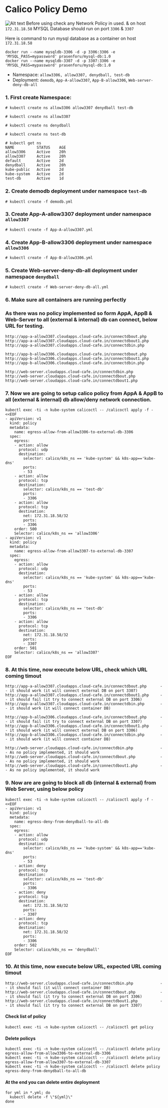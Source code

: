 # Calico Policy Demo
![Alt text](https://github.com/prasenforu/container-platform/blob/master/kube/Networking/demo-calico/demo-calico.png "Overview") 
Before using check any Network Policy in used. & on host ```172.31.18.58``` MYSQL Database should run on port ```3306``` & ```3307```

Here is command to run mysql database as a container on host ```172.31.18.58```

```
docker run --name mysqldb-3306 -d -p 3306:3306 -e 'MYSQL_PASS=mypassword' prasenforu/mysql-db:1.0
docker run --name mysqldb-3307 -d -p 3307:3306 -e 'MYSQL_PASS=mypassword' prasenforu/mysql-db:1.0
```

- Namespace: ```allow3306, allow3307, denydball, test-db```
- Deployment: ```demodb```, ```App-A-allow3307```, ```App-B-allow3306```, ```Web-server-deny-db-all```

### 1. First create Namespace:

```
# kubectl create ns allow3306 allow3307 denydball test-db

# kubectl create ns allow3307

# kubectl create ns denydball

# kubectl create ns test-db

# kubectl get ns
NAME          STATUS    AGE
allow3306     Active    20h
allow3307     Active    20h
default       Active    2d
denydball     Active    20h
kube-public   Active    2d
kube-system   Active    2d
test-db       Active    1d
```
### 2. Create demodb deployment under namespace ```test-db```

```
# kubectl create -f demodb.yml
```
### 3. Create App-A-allow3307 deployment under namespace ```allow3307```

```
# kubectl create -f App-A-allow3307.yml
```
### 4. Create App-B-allow3306 deployment under namespace ```allow3306```

```
# kubectl create -f App-B-allow3306.yml
```

### 5. Create Web-server-deny-db-all deployment under namespace ```denydball```

```
# kubectl create -f Web-server-deny-db-all.yml
```

### 6. Make sure all containers are running perfectly

### As there was no policy implemented so form AppA, AppB & Web-Server to all (external & internal) db can connect, below URL for testing.

```
http://app-a-allow3307.cloudapps.cloud-cafe.in/connectdbout.php
http://app-a-allow3307.cloudapps.cloud-cafe.in/connectdbout1.php
http://app-a-allow3307.cloudapps.cloud-cafe.in/connectdbin.php

http://app-b-allow3306.cloudapps.cloud-cafe.in/connectdbout.php
http://app-b-allow3306.cloudapps.cloud-cafe.in/connectdbout1.php
http://app-b-allow3306.cloudapps.cloud-cafe.in/connectdbin.php

http://web-server.cloudapps.cloud-cafe.in/connectdbin.php
http://web-server.cloudapps.cloud-cafe.in/connectdbout.php
http://web-server.cloudapps.cloud-cafe.in/connectdbout1.php
```

### 7. Now we are going to setup calico policy from AppA & AppB to all (external & internal) db allow/deny network connection.

```
kubectl exec -ti -n kube-system calicoctl -- /calicoctl apply -f - <<EOF
- apiVersion: v1
  kind: policy
  metadata:
    name: egress-allow-from-allow3306-to-external-db-3306
  spec:
    egress:
    - action: allow
      protocol: udp
      destination:
        selector: calico/k8s_ns == 'kube-system' && k8s-app=='kube-dns'
        ports:
        - 53
    - action: allow
      protocol: tcp
      destination:
        selector: calico/k8s_ns == 'test-db'
        ports:
        - 3306
    - action: allow
      protocol: tcp
      destination:
        net: 172.31.18.58/32
        ports:
        - 3306
    order: 500
    Selector: calico/k8s_ns == 'allow3306'
- apiVersion: v1
  kind: policy
  metadata:
    name: egress-allow-from-allow3307-to-external-db-3307
  spec:
    egress:
    - action: allow
      protocol: udp
      destination:
        selector: calico/k8s_ns == 'kube-system' && k8s-app=='kube-dns'
        ports:
        - 53
    - action: allow
      protocol: tcp
      destination:
        selector: calico/k8s_ns == 'test-db'
        ports:
        - 3306
    - action: allow
      protocol: tcp
      destination:
        net: 172.31.18.58/32
        ports:
        - 3307
    order: 501
    Selector: calico/k8s_ns == 'allow3307'
EOF
```

### 8. At this time, now execute below URL, check which URL coming timout

```
http://app-a-allow3307.cloudapps.cloud-cafe.in/connectdbout.php      -- it should work (it will connect external DB on port 3307)
http://app-a-allow3307.cloudapps.cloud-cafe.in/connectdbout1.php     -- it should fail (it try to connect external DB on port 3306)
http://app-a-allow3307.cloudapps.cloud-cafe.in/connectdbin.php       -- it should work (it will connect container DB)

http://app-b-allow3306.cloudapps.cloud-cafe.in/connectdbout.php      -- it should fail (it try to connect external DB on port 3307)
http://app-b-allow3306.cloudapps.cloud-cafe.in/connectdbout1.php     -- it should work (it will connect external DB on port 3306)
http://app-b-allow3306.cloudapps.cloud-cafe.in/connectdbin.php       -- it should work (it will connect container DB)

http://web-server.cloudapps.cloud-cafe.in/connectdbin.php            -- As no policy implemented, it should work
http://web-server.cloudapps.cloud-cafe.in/connectdbout.php           -- As no policy implemented, it should work
http://web-server.cloudapps.cloud-cafe.in/connectdbout1.php          -- As no policy implemented, it should work

```

### 9. Now are are going to block all db (internal & external) from Web Server, using below policy

```
kubectl exec -ti -n kube-system calicoctl -- /calicoctl apply -f - <<EOF
- apiVersion: v1
  kind: policy
  metadata:
    name: egress-deny-from-denydball-to-all-db
  spec:
    egress:
    - action: allow
      protocol: udp
      destination:
        selector: calico/k8s_ns == 'kube-system' && k8s-app=='kube-dns'
        ports:
        - 53
    - action: deny
      protocol: tcp
      destination:
        selector: calico/k8s_ns == 'test-db'
        ports:
        - 3306
    - action: deny
      protocol: tcp
      destination:
        net: 172.31.18.58/32
        ports:
        - 3307
    - action: deny
      protocol: tcp
      destination:
        net: 172.31.18.58/32
        ports:
        - 3306
    order: 502
    Selector: calico/k8s_ns == 'denydball'
EOF
```

### 10. At this time, now execute below URL, expected URL coming timout

```
http://web-server.cloudapps.cloud-cafe.in/connectdbin.php            -- it should fail (it will connect container DB)
http://web-server.cloudapps.cloud-cafe.in/connectdbout.php           -- it should fail (it try to connect external DB on port 3306)
http://web-server.cloudapps.cloud-cafe.in/connectdbout1.php          -- it should fail (it try to connect external DB on port 3307)

```
#### Check list of policy
```
kubectl exec -ti -n kube-system calicoctl -- /calicoctl get policy
```
#### Delete policys
```
kubectl exec -ti -n kube-system calicoctl -- /calicoctl delete policy egress-allow-from-allow3306-to-external-db-3306
kubectl exec -ti -n kube-system calicoctl -- /calicoctl delete policy egress-allow-from-allow3307-to-external-db-3307
kubectl exec -ti -n kube-system calicoctl -- /calicoctl delete policy egress-deny-from-denydball-to-all-db
```

#### At the end you can delete entire deployment

```
for yml in *.yml; do
  kubectl delete -f \"${yml}\"
done
```

